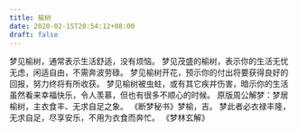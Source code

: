 ```yaml
---
title: 榆树
date: 2020-02-15T20:54:12+08:00
draft: false
---
```


梦见榆树，通常表示生活舒适，没有烦恼。
梦见茂盛的榆树，表示你的生活无忧无虑，闲适自由，不需奔波劳碌。
梦见榆树开花，预示你的付出将要获得良好的回报，努力终将有所收获。
梦见榆树被虫蛀，或有其它疾并伤害，暗示你的生活虽然看来幸福快乐，令人羡慕，但也有很多不顺心的时候。
原版周公解梦：梦居榆树，主衣食丰、无求自足之象。
《断梦秘书》梦榆，吉。
梦此者必衣禄丰隆，无求自足，尽享安乐，不用为衣食而奔忙。
《梦林玄解》